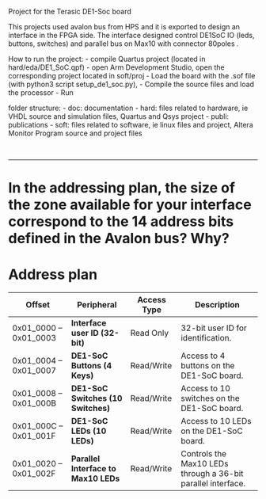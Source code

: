 Project for the Terasic DE1-Soc board

This projects used avalon bus from HPS and it is exported to design an interface in the FPGA side. 
The interface designed control DE1SoC IO (leds, buttons, switches) and parallel bus on Max10 with connector 80poles .


How to run the project:
    - compile Quartus project (located in hard/eda/DE1_SoC.qpf)
    - open Arm Development Studio, open the corresponding project located in soft/proj
    - Load the board with the .sof file (with python3 script setup_de1_soc.py), 
    - Compile the source files and load the processor
    - Run


folder structure:
    - doc: documentation
    - hard: files related to hardware, ie VHDL source and simulation files, Quartus and Qsys project
    - publi: publications
    - soft: files related to software, ie linux files and project, Altera Monitor Program source and project files

<br>

---

# In the addressing plan, the size of the zone available for your interface correspond to the 14 address bits defined in the Avalon bus? Why?



# Address plan

| **Offset**            | **Peripheral**                         | **Access Type**  | **Description**                               |
|-----------------------|----------------------------------------|------------------|-----------------------------------------------|
| 0x01_0000 – 0x01_0003 | **Interface user ID (32-bit)**          | Read Only        | 32-bit user ID for identification.            |
| 0x01_0004 – 0x01_0007 | **DE1-SoC Buttons (4 Keys)**           | Read/Write       | Access to 4 buttons on the DE1-SoC board.     |
| 0x01_0008 – 0x01_000B | **DE1-SoC Switches (10 Switches)**     | Read/Write       | Access to 10 switches on the DE1-SoC board.   |
| 0x01_000C – 0x01_001F | **DE1-SoC LEDs (10 LEDs)**             | Read/Write       | Access to 10 LEDs on the DE1-SoC board.       |
| 0x01_0020 – 0x01_002F | **Parallel Interface to Max10 LEDs**   | Read/Write       | Controls the Max10 LEDs through a 36-bit parallel interface. |